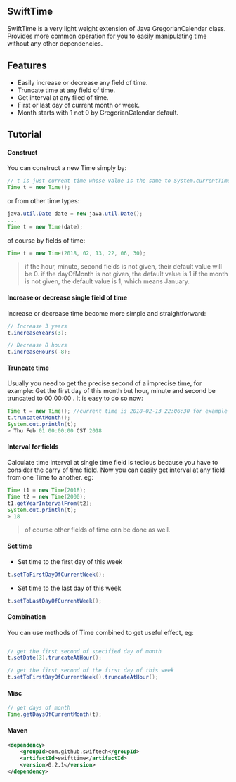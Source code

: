 ## SwiftTime 

SwiftTime is a very light weight extension of Java GregorianCalendar class. 
Provides more common operation for you to easily manipulating time without any other dependencies.


## Features
* Easily increase or decrease any field of time.
* Truncate time at any field of time.
* Get interval at any filed of time.
* First or last day of current month or week.
* Month starts with 1 not 0 by GregorianCalendar default.


## Tutorial

#### Construct
You can construct a new Time simply by:
```java
// t is just current time whose value is the same to System.currentTimeMillis().
Time t = new Time();
```

or from other time types:
```java
java.util.Date date = new java.util.Date();
...
Time t = new Time(date);
```

of course by fields of time:
```java
Time t = new Time(2018, 02, 13, 22, 06, 30);
```
> if the hour, minute, second fields is not given, their default value will be 0.
> if the dayOfMonth is not given, the default value is 1
> if the month is not given, the default value is 1, which means January.

#### Increase or decrease single field of time
Increase or decrease time become more simple and straightforward:
```java
// Increase 3 years
t.increaseYears(3);

// Decrease 8 hours
t.increaseHours(-8);
```


#### Truncate time
Usually you need to get the precise second of a imprecise time, for example:
Get the first day of this month but hour, minute and second be truncated to 00:00:00 .
It is easy to do so now:
```java
Time t = new Time(); //current time is 2018-02-13 22:06:30 for example
t.truncateAtMonth();
System.out.println(t);
> Thu Feb 01 00:00:00 CST 2018

```

#### Interval for fields
Calculate time interval at single time field is tedious because you have to consider the carry of time field.
Now you can easily get interval at any field from one Time to another. eg:
```java
Time t1 = new Time(2018);
Time t2 = new Time(2000);
t1.getYearIntervalFrom(t2);
System.out.println(t);
> 18
```
> of course other fields of time can be done as well.


#### Set time
* Set time to the first day of this week
```java
t.setToFirstDayOfCurrentWeek();
```

* Set time to the last day of this week
```java
t.setToLastDayOfCurrentWeek();
```


#### Combination
You can use methods of Time combined to get useful effect, eg:

```java

// get the first second of specified day of month
t.setDate(3).truncateAtHour();

// get the first second of the first day of this week
t.setToFirstDayOfCurrentWeek().truncateAtHour();
```


#### Misc
```java
// get days of month
Time.getDaysOfCurrentMonth(t);


```


#### Maven
```xml
<dependency>
	<groupId>com.github.swiftech</groupId>
	<artifactId>swifttime</artifactId>
	<version>0.2.1</version>
</dependency>
```
